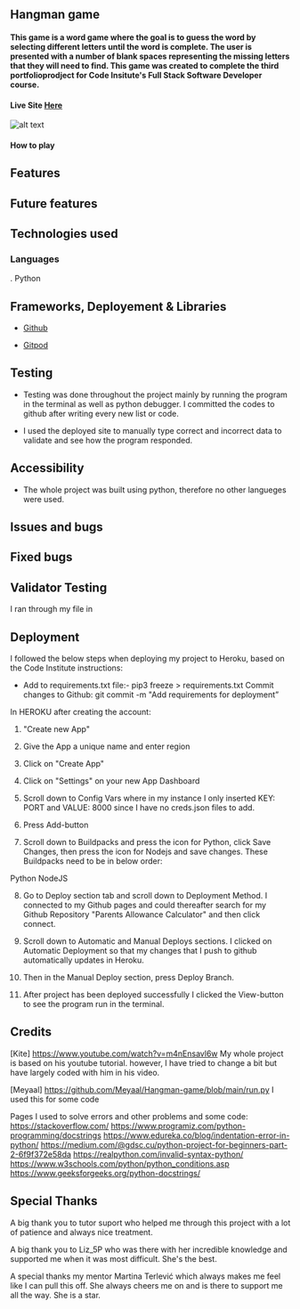 ## Hangman game 

#### This game is a word game where the goal is to guess the word by selecting different letters until the word is complete. The user is presented with a number of blank spaces representing the missing letters that they will need to find. This game was created to complete the third portfolioprodject for Code Insitute's Full Stack Software Developer course.

#### Live Site [Here]()

![alt text]()

#### How to play


## Features


## Future features


## Technologies used

### Languages
. Python

## Frameworks, Deployement & Libraries

* [Github](https://github.com/)

* [Gitpod](https://gitpod.io)

## Testing

* Testing was done throughout the project mainly by running the program in the terminal as well as python debugger. I committed the codes to github after writing every new list or code.

* I used the deployed site to manually type correct and incorrect data to validate and see how the program responded.

## Accessibility

* The whole project was built using python, therefore no other langueges were used.

## Issues and bugs


## Fixed bugs



## Validator Testing
I ran through my file in [](https://pep8ci.herokuapp.com/)


## Deployment

I followed the below steps when deploying my project to Heroku, based on the Code Institute instructions:

* Add to requirements.txt file:-
pip3 freeze > requirements.txt
Commit changes to Github:
git commit -m "Add requirements for deployment”

In HEROKU after creating the account:

1. "Create new App"

2. Give the App a unique name and enter region

3. Click on "Create App"

4. Click on "Settings" on your new App Dashboard

5. Scroll down to Config Vars where in my instance I only inserted KEY: PORT and VALUE: 8000 since I have no creds.json files to add.

6. Press Add-button

7. Scroll down to Buildpacks and press the icon for Python, click Save Changes, then press the icon for Nodejs and save changes. These Buildpacks need to be in below order:

Python NodeJS

8. Go to Deploy section tab and scroll down to Deployment Method. I connected to my Github pages and could thereafter search for my Github Repository "Parents Allowance Calculator" and then click connect.

9. Scroll down to Automatic and Manual Deploys sections. I clicked on Automatic Deployment so that my changes that I push to github automatically updates in Heroku.

10. Then in the Manual Deploy section, press Deploy Branch.

11. After project has been deployed successfully I clicked the View-button to see the program run in the terminal.

## Credits

[Kite] https://www.youtube.com/watch?v=m4nEnsavl6w
My whole project is based on his youtube tutorial. however, I have tried to change a bit but have largely coded with him in his video.

[Meyaal] https://github.com/Meyaal/Hangman-game/blob/main/run.py
I used this for some code

Pages I used to solve errors and other problems and some code: https://stackoverflow.com/ 
https://www.programiz.com/python-programming/docstrings
https://www.edureka.co/blog/indentation-error-in-python/
https://medium.com/@gdsc.cu/python-project-for-beginners-part-2-6f9f372e58da
https://realpython.com/invalid-syntax-python/
https://www.w3schools.com/python/python_conditions.asp
https://www.geeksforgeeks.org/python-docstrings/

## Special Thanks

A big thank you to tutor suport who helped me through this project with a lot of patience and always nice treatment.

A big thank you to Liz_5P who was there with her incredible knowledge and supported me when it was most difficult. She's the best.

A special thanks my mentor Martina Terlević which always makes me feel like I can pull this off. She always cheers me on and is there to support me all the way. She is a star.
